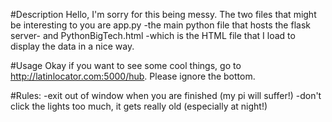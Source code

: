 #Description
Hello, I'm sorry for this being messy. The two files that might be interesting to you are app.py -the main python file that hosts the flask server- and 
PythonBigTech.html -which is the HTML file that I load to display the data in a nice way.

#Usage
Okay if you want to see some cool things, go to http://latinlocator.com:5000/hub. Please ignore the bottom.

#Rules:
-exit out of window when you are finished (my pi will suffer!)
-don't click the lights too much, it gets really old (especially at night!)
